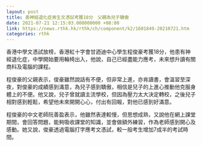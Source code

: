 ```yaml
---
layout: post
title: 患神經退化症男生文憑試考獲18分　父親為兒子驕傲
date: 2021-07-21 12:15:03.000000000 +08:00
link: https://news.rthk.hk/rthk/ch/component/k2/1601849-20210721.htm
categories: rthk
---
```


香港中學文憑試放榜，香港紅十字會甘迺迪中心學生程俊豪考獲18分，他患有神經退化症，中學開始要用輪椅出入，他說，自己已經盡能力應考，未來想升讀有關商科及電腦的課程。

程俊豪的父親表示，俊豪雖然說話有不便，但非常上進，亦肯讀書，會溫習至深夜，對俊豪的成績感到滿意，為兒子感到驕傲，相信是兒子的上進心推動他克服身體上的不便。他又說，兒子曾就讀主流學校，但因為壓力太大決定轉校，之後兒子相對感到輕鬆，希望他未來開開心心，付出有回報，對他已感到好滿意。

程俊豪的中文老師阮善盈表示，他雖然表達較慢，但思想成熟，又說他在網上課堂期間，會回答問題，能夠吸收課堂的知識，並會做額外練習，作為老師感到開心及感動。她又說，俊豪透過電腦打字應考文憑試，較一般考生增加7成半的考試時間。
